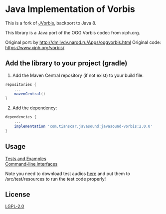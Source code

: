 # Java Implementation of Vorbis
This is a fork of [JVorbis](https://github.com/consulo/jvorbis), backport to Java 8.

This library is a Java port of the OGG Vorbis codec from xiph.org.

Original port: by http://dmilvdv.narod.ru/Apps/oggvorbis.html
Original code: https://www.xiph.org/vorbis/

## Add the library to your project (gradle)
1. Add the Maven Central repository (if not exist) to your build file:
```groovy
repositories {
    ...
    mavenCentral()
}
```

2. Add the dependency:
```groovy
dependencies {
    ...
    implementation 'com.tianscar.javasound:javasound-vorbis:2.0.0'
}
```

## Usage
[Tests and Examples](/src/test/java/com/github/jvorbis/test)  
[Command-line interfaces](/src/test/com/github/jvorbis/cli)

Note you need to download test audios [here](https://github.com/Tianscar/fbodemo1) and put them to /src/test/resources to run the test code properly!

## License
[LGPL-2.0](/LICENSE)
